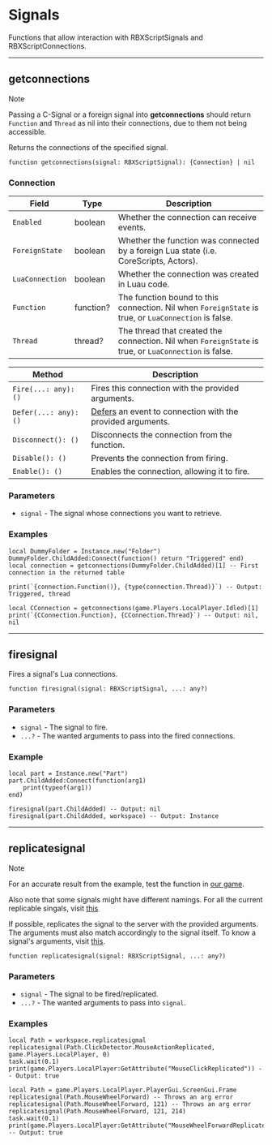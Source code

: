 # Signals

Functions that allow interaction with RBXScriptSignals and RBXScriptConnections.

---

## getconnections

> [!NOTE]
> Passing a C-Signal or a foreign signal into **getconnections** should return `Function` and `Thread` as nil into their connections, due to them not being accessible.

Returns the connections of the specified signal.

```luau
function getconnections(signal: RBXScriptSignal): {Connection} | nil
```

### Connection

| Field | Type | Description |
| ----- | ---- | ----------- |
| `Enabled` | boolean | Whether the connection can receive events. |
| `ForeignState` | boolean | Whether the function was connected by a foreign Lua state (i.e. CoreScripts, Actors). |
| `LuaConnection` | boolean | Whether the connection was created in Luau code. |
| `Function` | function? | The function bound to this connection. Nil when `ForeignState` is true, or `LuaConnection` is false. |
| `Thread` | thread? | The thread that created the connection. Nil when `ForeignState` is true, or `LuaConnection` is false. |

| Method | Description |
| ----- | ----------- |
| `Fire(...: any): ()` | Fires this connection with the provided arguments. |
| `Defer(...: any): ()` | [Defers](https://devforum.roblox.com/t/beta-deferred-lua-event-handling/1240569) an event to connection with the provided arguments. |
| `Disconnect(): ()` | Disconnects the connection from the function. |
| `Disable(): ()` | Prevents the connection from firing. |
| `Enable(): ()` | Enables the connection, allowing it to fire. |

### Parameters

- `signal` - The signal whose connections you want to retrieve.

### Examples

```luau
local DummyFolder = Instance.new("Folder")
DummyFolder.ChildAdded:Connect(function() return "Triggered" end)
local connection = getconnections(DummyFolder.ChildAdded)[1] -- First connection in the returned table

print(`{connection.Function()}, {type(connection.Thread)}`) -- Output: Triggered, thread
```

```luau
local CConnection = getconnections(game.Players.LocalPlayer.Idled)[1]
print(`{CConnection.Function}, {CConnection.Thread}`) -- Output: nil, nil
```
---

## firesignal

Fires a signal's Lua connections.

```luau
function firesignal(signal: RBXScriptSignal, ...: any?)
```

### Parameters

- `signal` - The signal to fire.
- `...?` - The wanted arguments to pass into the fired connections.

### Example

```luau
local part = Instance.new("Part")
part.ChildAdded:Connect(function(arg1)
    print(typeof(arg1))
end)

firesignal(part.ChildAdded) -- Output: nil
firesignal(part.ChildAdded, workspace) -- Output: Instance
```

---

## replicatesignal

> [!NOTE]
> For an accurate result from the example, test the function in [our game](https://www.roblox.com/games/122008870888915/boibiobioboiio).
> 
> Also note that some signals might have different namings. For all the current replicable singals, visit [this](https://rubis.numelon.com/view/?scrap=AIOzG1Di7NSLADKE)

If possible, replicates the signal to the server with the provided arguments. The arguments must also match accordingly to the signal itself. To know a signal's arguments, visit [this](https://robloxapi.github.io/ref/).


```luau
function replicatesignal(signal: RBXScriptSignal, ...: any?)
```

### Parameters

- `signal` - The signal to be fired/replicated.
- `...?` - The wanted arguments to pass into `signal`.

### Examples

```luau
local Path = workspace.replicatesigmal
replicatesignal(Path.ClickDetector.MouseActionReplicated, game.Players.LocalPlayer, 0)
task.wait(0.1)
print(game.Players.LocalPlayer:GetAttribute("MouseClickReplicated")) -- Output: true
```

```luau
local Path = game.Players.LocalPlayer.PlayerGui.ScreenGui.Frame
replicatesignal(Path.MouseWheelForward) -- Throws an arg error
replicatesignal(Path.MouseWheelForward, 121) -- Throws an arg error
replicatesignal(Path.MouseWheelForward, 121, 214)
task.wait(0.1)
print(game.Players.LocalPlayer:GetAttribute("MouseWheelForwardReplicated")) -- Output: true
```
